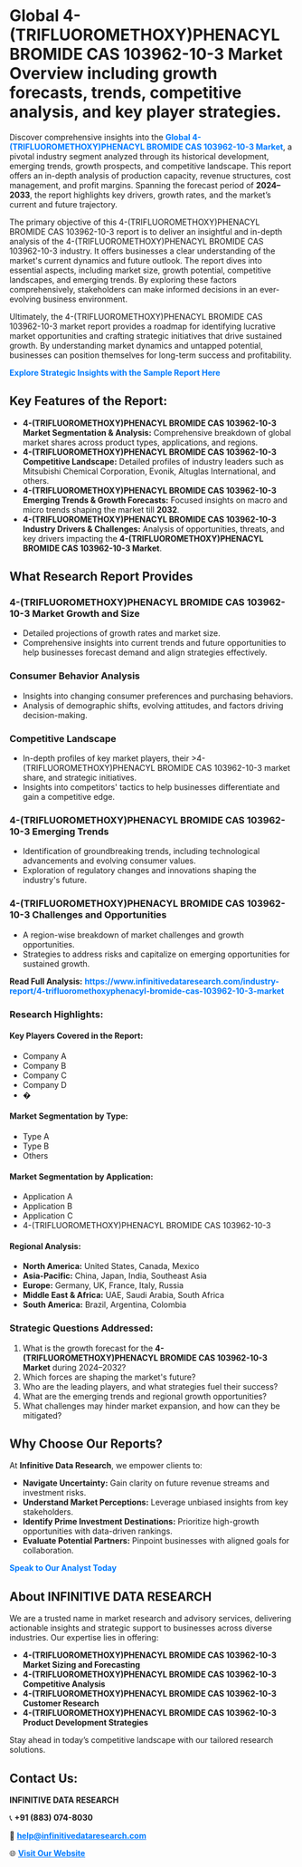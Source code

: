 <h1>Global 4-(TRIFLUOROMETHOXY)PHENACYL BROMIDE CAS 103962-10-3 Market Overview including growth forecasts, trends, competitive analysis, and key player strategies.</h1>
<p>
Discover comprehensive insights into the 
<a href="https://www.infinitivedataresearch.com/industry-report/4-trifluoromethoxyphenacyl-bromide-cas-103962-10-3-market" rel="dofollow" style="color: #007BFF; text-decoration: none;"><strong>Global 4-(TRIFLUOROMETHOXY)PHENACYL BROMIDE CAS 103962-10-3 Market</strong></a>, a pivotal industry segment analyzed through its historical development, emerging trends, growth prospects, and competitive landscape. This report offers an in-depth analysis of production capacity, revenue structures, cost management, and profit margins. Spanning the forecast period of <strong>2024–2033</strong>, the report highlights key drivers, growth rates, and the market’s current and future trajectory.
</p>
<p>
The primary objective of this 4-(TRIFLUOROMETHOXY)PHENACYL BROMIDE CAS 103962-10-3 report is to deliver an insightful and in-depth analysis of the 4-(TRIFLUOROMETHOXY)PHENACYL BROMIDE CAS 103962-10-3 industry. It offers businesses a clear understanding of the market's current dynamics and future outlook. The report dives into essential aspects, including market size, growth potential, competitive landscapes, and emerging trends. By exploring these factors comprehensively, stakeholders can make informed decisions in an ever-evolving business environment.
</p>
<p>
Ultimately, the 4-(TRIFLUOROMETHOXY)PHENACYL BROMIDE CAS 103962-10-3 market report provides a roadmap for identifying lucrative market opportunities and crafting strategic initiatives that drive sustained growth. By understanding market dynamics and untapped potential, businesses can position themselves for long-term success and profitability.
</p>
<p>
<a href="https://www.infinitivedataresearch.com/request-sample/reportId=112473" style="color: #007BFF; text-decoration: none;"><strong>Explore Strategic Insights with the Sample Report Here</strong></a>
</p>

<h2>Key Features of the Report:</h2>
<ul>
<li><strong>4-(TRIFLUOROMETHOXY)PHENACYL BROMIDE CAS 103962-10-3 Market Segmentation & Analysis:</strong> Comprehensive breakdown of global market shares across product types, applications, and regions.</li>
<li><strong>4-(TRIFLUOROMETHOXY)PHENACYL BROMIDE CAS 103962-10-3 Competitive Landscape:</strong> Detailed profiles of industry leaders such as Mitsubishi Chemical Corporation, Evonik, Altuglas International, and others.</li>
<li><strong>4-(TRIFLUOROMETHOXY)PHENACYL BROMIDE CAS 103962-10-3 Emerging Trends & Growth Forecasts:</strong> Focused insights on macro and micro trends shaping the market till <strong>2032</strong>.</li>
<li><strong>4-(TRIFLUOROMETHOXY)PHENACYL BROMIDE CAS 103962-10-3 Industry Drivers & Challenges:</strong> Analysis of opportunities, threats, and key drivers impacting the <strong>4-(TRIFLUOROMETHOXY)PHENACYL BROMIDE CAS 103962-10-3 Market</strong>.</li>
</ul>

<h2>What Research Report Provides</h2>
<h3>4-(TRIFLUOROMETHOXY)PHENACYL BROMIDE CAS 103962-10-3 Market Growth and Size</h3>
<ul>
<li>Detailed projections of growth rates and market size.</li>
<li>Comprehensive insights into current trends and future opportunities to help businesses forecast demand and align strategies effectively.</li>
</ul>

<h3>Consumer Behavior Analysis</h3>
<ul>
<li>Insights into changing consumer preferences and purchasing behaviors.</li>
<li>Analysis of demographic shifts, evolving attitudes, and factors driving decision-making.</li>
</ul>

<h3>Competitive Landscape</h3>
<ul>
<li>In-depth profiles of key market players, their >4-(TRIFLUOROMETHOXY)PHENACYL BROMIDE CAS 103962-10-3 market share, and strategic initiatives.</li>
<li>Insights into competitors' tactics to help businesses differentiate and gain a competitive edge.</li>
</ul>

<h3>4-(TRIFLUOROMETHOXY)PHENACYL BROMIDE CAS 103962-10-3 Emerging Trends</h3>
<ul>
<li>Identification of groundbreaking trends, including technological advancements and evolving consumer values.</li>
<li>Exploration of regulatory changes and innovations shaping the industry's future.</li>
</ul>

<h3>4-(TRIFLUOROMETHOXY)PHENACYL BROMIDE CAS 103962-10-3 Challenges and Opportunities</h3>
<ul>
<li>A region-wise breakdown of market challenges and growth opportunities.</li>
<li>Strategies to address risks and capitalize on emerging opportunities for sustained growth.</li>
</ul>
<p><strong>Read Full Analysis:</strong> <a href="https://www.infinitivedataresearch.com/industry-report/4-trifluoromethoxyphenacyl-bromide-cas-103962-10-3-market" rel="dofollow" style="color: #007BFF; text-decoration: none;"><strong>https://www.infinitivedataresearch.com/industry-report/4-trifluoromethoxyphenacyl-bromide-cas-103962-10-3-market</strong></a></p>
<h3>Research Highlights:</h3>
<h4>Key Players Covered in the Report:</h4>
<ul><li>Company A</li><li>Company B</li><li>Company C</li><li>Company D</li><li>�</li></ul>
<h4>Market Segmentation by Type:</h4>
<ul><li>Type A</li><li>Type B</li><li>Others</li></ul>
<h4>Market Segmentation by Application:</h4>
<ul><li>Application A</li><li>Application B</li><li>Application C</li><li>4-(TRIFLUOROMETHOXY)PHENACYL BROMIDE CAS 103962-10-3</li></ul>

<h4>Regional Analysis:</h4>
<ul>
<li><strong>North America:</strong> United States, Canada, Mexico</li>
<li><strong>Asia-Pacific:</strong> China, Japan, India, Southeast Asia</li>
<li><strong>Europe:</strong> Germany, UK, France, Italy, Russia</li>
<li><strong>Middle East & Africa:</strong> UAE, Saudi Arabia, South Africa</li>
<li><strong>South America:</strong> Brazil, Argentina, Colombia</li>
</ul>

<h3>Strategic Questions Addressed:</h3>
<ol>
<li>What is the growth forecast for the <strong>4-(TRIFLUOROMETHOXY)PHENACYL BROMIDE CAS 103962-10-3 Market</strong> during 2024–2032?</li>
<li>Which forces are shaping the market's future?</li>
<li>Who are the leading players, and what strategies fuel their success?</li>
<li>What are the emerging trends and regional growth opportunities?</li>
<li>What challenges may hinder market expansion, and how can they be mitigated?</li>
</ol>

<h2>Why Choose Our Reports?</h2>
<p>At <strong>Infinitive Data Research</strong>, we empower clients to:</p>
<ul>
<li><strong>Navigate Uncertainty:</strong> Gain clarity on future revenue streams and investment risks.</li>
<li><strong>Understand Market Perceptions:</strong> Leverage unbiased insights from key stakeholders.</li>
<li><strong>Identify Prime Investment Destinations:</strong> Prioritize high-growth opportunities with data-driven rankings.</li>
<li><strong>Evaluate Potential Partners:</strong> Pinpoint businesses with aligned goals for collaboration.</li>
</ul>
<p><a href="https://www.infinitivedataresearch.com/industry-report/4-trifluoromethoxyphenacyl-bromide-cas-103962-10-3-market" rel="dofollow" style="color: #007BFF; text-decoration: none;"><strong>Speak to Our Analyst Today</strong></a></p>

<h2>About INFINITIVE DATA RESEARCH</h2>
<p>We are a trusted name in market research and advisory services, delivering actionable insights and strategic support to businesses across diverse industries. Our expertise lies in offering:</p>
<ul>
<li><strong>4-(TRIFLUOROMETHOXY)PHENACYL BROMIDE CAS 103962-10-3 Market Sizing and Forecasting</strong></li>
<li><strong>4-(TRIFLUOROMETHOXY)PHENACYL BROMIDE CAS 103962-10-3 Competitive Analysis</strong></li>
<li><strong>4-(TRIFLUOROMETHOXY)PHENACYL BROMIDE CAS 103962-10-3 Customer Research</strong></li>
<li><strong>4-(TRIFLUOROMETHOXY)PHENACYL BROMIDE CAS 103962-10-3 Product Development Strategies</strong></li>
</ul>
<p>Stay ahead in today’s competitive landscape with our tailored research solutions.</p>

<h2>Contact Us:</h2>
<p><strong>INFINITIVE DATA RESEARCH</strong></p>
<p>📞 <strong>+91 (883) 074-8030</strong></p>
<p>📧 <strong><a href="mailto:help@infinitivedataresearch.com" style="color: #007BFF;">help@infinitivedataresearch.com</a></strong></p>
<p>🌐 <strong><a href="https://www.infinitivedataresearch.com" rel="dofollow" style="color: #007BFF;">Visit Our Website</a></strong></p>